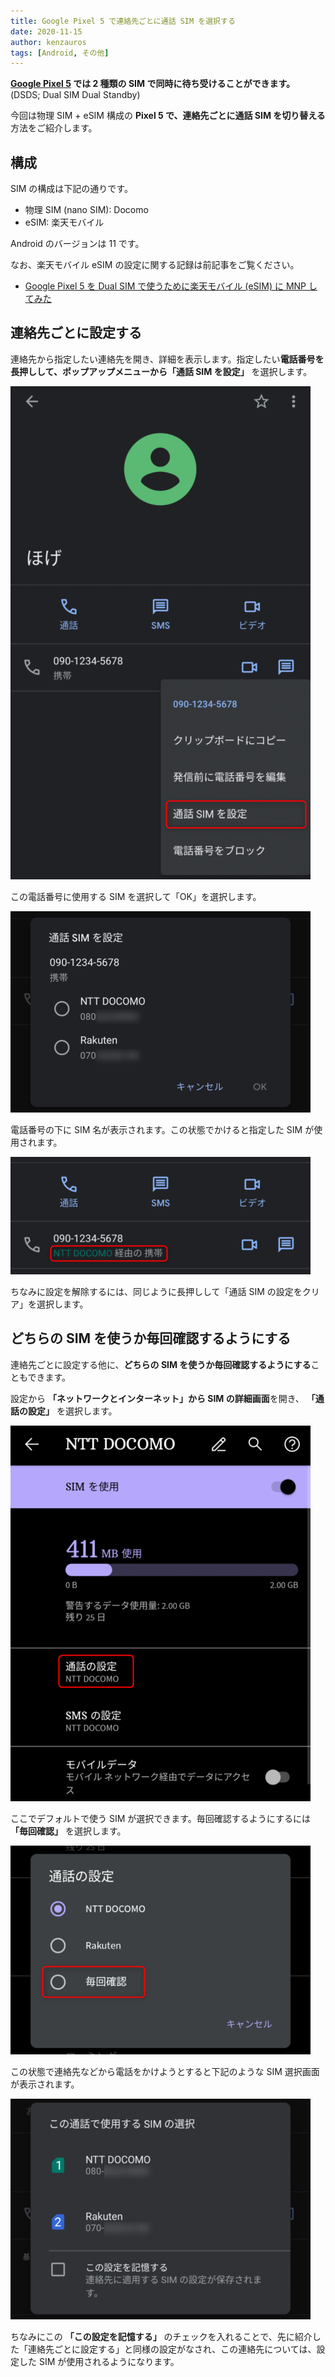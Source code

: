 ```yaml
---
title: Google Pixel 5 で連絡先ごとに通話 SIM を選択する
date: 2020-11-15
author: kenzauros
tags: [Android, その他]
---
```


**[Google Pixel 5](https://store.google.com/jp/product/pixel_5) では 2 種類の SIM で同時に待ち受けることができます。** (DSDS; Dual SIM Dual Standby)

今回は物理 SIM + eSIM 構成の **Pixel 5 で、連絡先ごとに通話 SIM を切り替える**方法をご紹介します。

## 構成

SIM の構成は下記の通りです。

- 物理 SIM (nano SIM): Docomo
- eSIM: 楽天モバイル

Android のバージョンは 11 です。

なお、楽天モバイル eSIM の設定に関する記録は前記事をご覧ください。

- [Google Pixel 5 を Dual SIM で使うために楽天モバイル (eSIM) に MNP してみた](/mnp-to-rakute-mobile-esim-with-google-pixel-5/)

## 連絡先ごとに設定する

連絡先から指定したい連絡先を開き、詳細を表示します。指定したい**電話番号を長押しして、ポップアップメニューから「通話 SIM を設定」** を選択します。

![](images/select-sim-for-calling-per-number-with-google-pixel-5-1.png)

この電話番号に使用する SIM を選択して「OK」を選択します。

![](images/select-sim-for-calling-per-number-with-google-pixel-5-2.png)

電話番号の下に SIM 名が表示されます。この状態でかけると指定した SIM が使用されます。

![](images/select-sim-for-calling-per-number-with-google-pixel-5-3.png)

ちなみに設定を解除するには、同じように長押しして「通話 SIM の設定をクリア」を選択します。

## どちらの SIM を使うか毎回確認するようにする

連絡先ごとに設定する他に、**どちらの SIM を使うか毎回確認するようにする**こともできます。

設定から **「ネットワークとインターネット」から SIM の詳細画面**を開き、 **「通話の設定」** を選択します。

![](images/select-sim-for-calling-per-number-with-google-pixel-5-4.png)

ここでデフォルトで使う SIM が選択できます。毎回確認するようにするには **「毎回確認」** を選択します。

![](images/select-sim-for-calling-per-number-with-google-pixel-5-5.png)

この状態で連絡先などから電話をかけようとすると下記のような SIM 選択画面が表示されます。

![](images/select-sim-for-calling-per-number-with-google-pixel-5-6.png)

ちなみにこの **「この設定を記憶する」** のチェックを入れることで、先に紹介した「連絡先ごとに設定する」と同様の設定がなされ、この連絡先については、設定した SIM が使用されるようになります。
